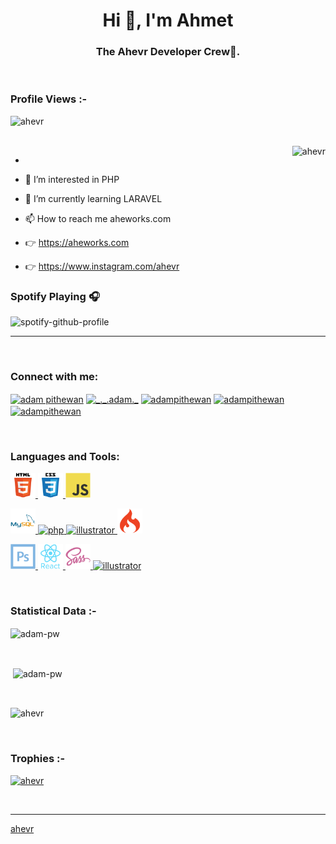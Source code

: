 <h1 align="center">Hi 👋, I'm Ahmet</h1>
<h3 align="center">The Ahevr Developer Crew🌟.</h3>


<br>

<p align="right"> <h3>Profile Views :-</h3> <img src="https://komarev.com/ghpvc/?username=ahevr&label=Profile%20views&color=0e75b6&style=flat"
    alt="ahevr" /> 
  </p>

<br>



<img align="right" src="https://cdn.dribbble.com/users/4382412/screenshots/15633275/media/085a014ebebde73e5cd510c93941f49a.gif" class="width:50;" alt="ahevr" />

- 
 
- 👀 I’m interested in PHP

- 🌱 I’m currently learning LARAVEL

- 📫 How to reach me aheworks.com

- 👉 https://aheworks.com

- 👉 https://www.instagram.com/ahevr






### Spotify Playing 🎧

![spotify-github-profile](https://spotify-github-profile.vercel.app/api/view?uid=ahmethusreversen&cover_image=true&theme=novatorem&bar_color=53b14f&bar_color_cover=false)

---


<br>

<h3 align="left">Connect with me:</h3>
<p align="left">
  <a href="https://www.linkedin.com/in/aheworks" target="blank"><img align="center"
      src="https://raw.githubusercontent.com/rahuldkjain/github-profile-readme-generator/master/src/images/icons/Social/linked-in-alt.svg"
      alt="adam pithewan" height="30" width="40" /></a>
  <a href="https://www.instagram.com/ahevr" target="blank"><img align="center"
      src="https://raw.githubusercontent.com/rahuldkjain/github-profile-readme-generator/master/src/images/icons/Social/instagram.svg"
      alt="_._.adam._" height="30" width="40" /></a>
  <a href="https://www.youtube.com/c/AheVr" target="blank"><img align="center"
      src="https://raw.githubusercontent.com/rahuldkjain/github-profile-readme-generator/master/src/images/icons/Social/youtube.svg"
      alt="adampithewan" height="30" width="40" /></a>
   <a href="https://twitter.com/ahezzers" target="blank"><img align="center"
      src="https://raw.githubusercontent.com/rahuldkjain/github-profile-readme-generator/master/src/images/icons/Social/twitter.svg"
      alt="adampithewan" height="30" width="40" /></a>
   <a href="https://www.behance.net/ahmethusrev035" target="blank"><img align="center"
      src="https://raw.githubusercontent.com/rahuldkjain/github-profile-readme-generator/master/src/images/icons/Social/behance.svg"
      alt="adampithewan" height="30" width="40" /></a>
</p>

<br>

<h3 align="left">Languages and Tools:</h3>
<p align="left"> 
     <a href="https://www.w3.org/html/" target="_blank" rel="noreferrer"> <img
      src="https://raw.githubusercontent.com/devicons/devicon/master/icons/html5/html5-original-wordmark.svg"
      alt="html5" width="40" height="40" /> </a> 
   <a href="https://www.w3schools.com/css/" target="_blank"
    rel="noreferrer"> <img
      src="https://raw.githubusercontent.com/devicons/devicon/master/icons/css3/css3-original-wordmark.svg" alt="css3"
      width="40" height="40" /> </a> 
    <a href="https://developer.mozilla.org/en-US/docs/Web/JavaScript" target="_blank"
    rel="noreferrer"> <img
      src="https://raw.githubusercontent.com/devicons/devicon/master/icons/javascript/javascript-original.svg"
      alt="javascript" width="40" height="40" /> </a>

   
  </a> 
  
  <a href="https://www.mysql.com/" target="_blank" rel="noreferrer"> <img
      src="https://raw.githubusercontent.com/devicons/devicon/master/icons/mysql/mysql-original-wordmark.svg"
      alt="mysql" width="40" height="40" /> </a> 
   <a href="https://www.php.net/"
    target="_blank" rel="noreferrer"> <img
      src="https://www.vectorlogo.zone/logos/php/php-icon.svg" alt="php" width="40"
      height="40" /> </a>
   <a href="https://laravel.com/"
    target="_blank" rel="noreferrer"> <img
      src="https://www.vectorlogo.zone/logos/laravel/laravel-icon.svg" alt="illustrator" width="40"
      height="40" /> </a>
    <a target="_blank" rel="noopener noreferrer" href="https://codeigniter.com/"><img src="https://raw.githubusercontent.com/devicons/devicon/master/icons/codeigniter/codeigniter-plain.svg" alt="codeigniter" width="40" height="40" style="max-width: 100%;"></a>
  
  
 <a href="https://www.photoshop.com/en" target="_blank"
    rel="noreferrer"> <img
      src="https://raw.githubusercontent.com/devicons/devicon/master/icons/photoshop/photoshop-line.svg" alt="photoshop"
      width="40" height="40" /> </a> 
 </a>
      <a href="https://reactjs.org/" target="_blank" rel="noreferrer"> <img
      src="https://raw.githubusercontent.com/devicons/devicon/master/icons/react/react-original-wordmark.svg"
      alt="react" width="40" height="40" /> </a> <a href="https://sass-lang.com" target="_blank" rel="noreferrer"> <img
      src="https://raw.githubusercontent.com/devicons/devicon/master/icons/sass/sass-original.svg" alt="sass" width="40"
      height="40" /> </a>
  <a href="https://www.adobe.com/in/products/illustrator.html"
    target="_blank" rel="noreferrer"> <img
      src="https://www.vectorlogo.zone/logos/adobe_illustrator/adobe_illustrator-icon.svg" alt="illustrator" width="40"
      height="40" /> </a>
</p>

<br>

<h3>Statistical Data :-</h3>
<p><img align="center"
    src="https://github-readme-stats.vercel.app/api/top-langs?username=ahevr&show_icons=true&locale=en&layout=compact"
    alt="adam-pw" /></p>

<br>

<p>&nbsp;<img align="center" src="https://github-readme-stats.vercel.app/api?username=ahevr&show_icons=true&locale=en"
    alt="adam-pw" /></p>

<br>

<p><img align="center" src="https://github-readme-streak-stats.herokuapp.com/?user=ahevr&" alt="ahevr" /></p>

<br>
<h3>Trophies :-</h3>
<p align="left"> <a href="https://github.com/ryo-ma/github-profile-trophy"><img
      src="https://github-profile-trophy.vercel.app/?username=ahevr" alt="ahevr" /></a> </p>

<p align="left"> <a href="https://twitter.com/" target="blank"><img
      src="https://img.shields.io/twitter/follow/?logo=twitter&style=for-the-badge" alt="" /></a> </p>


------------------------------------------------------------------------------------------------------------------------------------------
[ahevr](https://github.com/ahevr)
